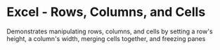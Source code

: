 # Excel - Rows, Columns, and Cells

Demonstrates manipulating rows, columns, and cells by setting a row's height,
a column's width, merging cells together, and freezing panes